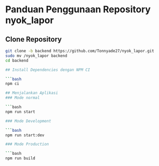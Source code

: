 # Panduan Penggunaan Repository nyok_lapor

## Clone Repository

```bash
git clone -b backend https://github.com/Tonnyade27/nyok_lapor.git
sudo mv /nyok_lapor backend
cd backend

## Install Dependencies dengan NPM CI

```bash
npm ci

## Menjalankan Aplikasi
### Mode normal

```bash
npm run start

### Mode Development

```bash
npm run start:dev

### Mode Production

```bash
npm run build

